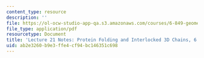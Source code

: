 ```yaml
---
content_type: resource
description: ''
file: https://ol-ocw-studio-app-qa.s3.amazonaws.com/courses/6-849-geometric-folding-algorithms-linkages-origami-polyhedra-fall-2012/ab2e3260b9e3ffe4cf94bc146351c698_MIT6_849F12_L21.pdf
file_type: application/pdf
resourcetype: Document
title: 'Lecture 21 Notes: Protein Folding and Interlocked 3D Chains, 6.849 Fall 2010'
uid: ab2e3260-b9e3-ffe4-cf94-bc146351c698
---
```

